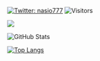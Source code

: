 [![Twitter: nasio777](https://img.shields.io/twitter/follow/nasio777?style=social)](https://twitter.com/nasio777)
![Visitors](https://visitor-badge.glitch.me/badge?page_id=kingkazuma7&left_color=gray&right_color=blue)

![](https://github-profile-summary-cards.vercel.app/api/cards/profile-details?username=kingkazuma7&theme=vue)

![GitHub Stats](https://github-readme-stats.vercel.app/api?username=kingkazuma7&show_icons=true)

[![Top Langs](https://github-readme-stats.vercel.app/api/top-langs/?username=kingkazuma7&layout=compact&langs_count=6)](https://github.com/anuraghazra/github-readme-stats)
